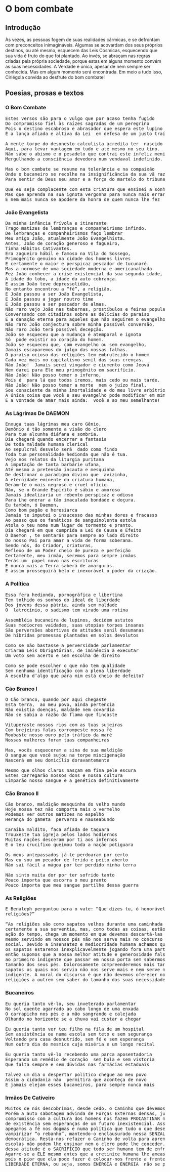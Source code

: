 # O bom combate

## Introdução

Às vezes, as pessoas fogem de suas realidades cármicas, e se defrontam com preconceitos inimagináveis. Algumas se acovardam dos seus próprios destinos, ou até mesmo, esquecem das Leis Cósmicas, esquecendo que sua vida é fruto do que foi plantado. Ao invés, se abraçam nas regras criadas pela própria sociedade, porque estas em alguns momento convém as suas necessidades. A Verdade é única, apesar de nem sempre ser conhecida. Mas em algum momento será encontrada. Em meio a tudo isso, Ciriégola convida ao desfrute do bom combate!

## Poesias, prosas e textos

### O Bom Combate

<pre>
Estes versos são para o vulgo que por acaso tenha fugido
Do compromisso fiel às raízes sagradas de um peregrino
Pois o destino escabroso e abrasador que espera este lupino
É a lança afiada e altiva da Lei  em defesa de um justo traído.

A mente torpe do desonesto calculista acredita ter  nascido
Aqui, para levar vantagem em tudo e até mesmo no seu tino.
Não sabe o abismo e o pesadelo que contrai este infeliz menino
Mergulhando a consciência devedora num vendaval indefinido.

Mas o bom combate se resume na tolerância e na compaixão
Onde o bucaneiro se recolhe na insignificância da sua vã razão
Para sentir de Deus seu amor e a força do martelo do tribunal.

Que eu seja complacente com esta criatura que ensinei a sonhar,
Mas que aprenda na sua ignota vergonha para nunca mais errar
E nem mais nunca se apodere da honra de quem nunca lhe fez  mal.
</pre>

### João Evangelista

<pre>
Da minha infância frívola e itinerante
Trago matizes de lembranças e companheirismo infindo.
De lembranças e companheirismos faço lembrar
Meu amigo João, atualmente João Evangelhista.
Antes, João de coração generoso e fagueiro,
Tinha Hábitos Cativantes.
Era zagueiro hábil e famoso na Vila do Sossego,
Primogênito genuíno na cidade dos homens livres
E certamente o maior e perspicaz pescador de tucunaré.
Mas a normose de uma sociedade moderna e americanalhada
Fez João conhecer a crise existencial da sua segunda idade,
A idade do lobo, a idade da auto cobrança.
E assim João teve depressolidão,
No entanto encontrou a “fé”, a religião.
E João passou a ser João Evangelista,
E João passou a jogar noutro time
E João passou a ser pescador de almas.
Não raro vejo João nas tabernas, prostíbulos e feiras populares,
Conversando com citadinos sobre as delícias do paraíso
E a danação eterna para aqueles que não seguirem o evangelho.
Não raro João conjectura sobre minha possível conversão,
Não raro João terá possível decepção.
João se esqueceu que a mudança é atemporal e ignota
Só  pode existir no coração do homem.
João se esqueceu que, com evangelho ou sem evangelho,
Jamais escaparemos do julgo das nossas falhas.
O paraíso ocioso das religiões tem embrutecido o homem
Cada vez mais no capitalismo senil das suas crenças.
Não João!  Jamais serei vingador e ciumento como Jeová
Nem darei para Ele meu primogênito em sacrifício.
Não João! Não posso temer o inferno,
Pois é  para lá que todos iremos, mais cedo ou mais tarde.
Não João! Não posso temer a morte  nem o juízo final,
Sou consciente da minha imortalidade e do meu livre arbítrio.
A única coisa que você e seu evangelho pode modificar em mim
É a vontade de amar mais ainda:  você e ao meu semelhante!
</pre>

### As Lágrimas De DAEMON

<pre>
Enxuga tuas lágrimas meu caro Gênio,
Demônio é tão somente a visão do clero
Para tua alcunha diáfana e sombria.
Dia chegará quando encerrar a fantasia
De toda maldade humana clerical
Ao sepulcral desvelo será  dado como findo
Toda tua personalidade hedionda que não é tua.
Vejo nos relatos da liturgia puritana
A imputação de tanta barbárie ufana,
Até mesmo a pretensão incauta e mesquinha
De destronar o paradigma divino que  avizinha,
A eternidade eminente da criatura humana,
Deram-te o mais negroso e cruel ofício.
Não, se o Grande Espírito é sábio e amoroso
Jamais idealizaria um rebento perspicaz e odioso
Para Lhe onerar a tão imaculada bondade e doçura.
Eu também, ó Daemon,
Como bom pagão e heresiarca
Jamais te imputei o insucesso das minhas dores e fracasso
Ao passo que os fanáticos de sanguinolenta estola
Atola o teu nome num lugar de tormento e pranto.
Dia chegará em que cumprida a Lei de Causa e Efeito
Ó Daemon , te sentarás para sempre ao lado direito
Do nosso Pai para amar a vida de forma soberana.
Sendo nós, do Criador, criaturas,
Reflexo de um Poder cheio de pureza e perfeição
Certamente, meu irmão, seremos para sempre irmãos
Terás um  papel novo nas escrituras
E nunca mais a Terra saberá de amarguras.
E assim prosseguirá belo e inexorável o poder da criação.
</pre>

### A Política

<pre>
Essa fera hedionda, pornográfica e libertina
Tem tolhido os sonhos do ideal de liberdade
Dos jovens dessa pátria, ainda sem maldade
O  latrocínio, o sadismo tem virado uma rotina

Assembléia bucaneira de lupinos, decidem astutos
Suas medíocres vaidades, suas utopias torpes insanas
São perversões abortivas de atitudes senil desumanas
De híbridas promessas plantadas em solos devolutos

Como se não bastasse a perversidade parlamentar
Criaram Leis Obrigatórias, de iminência a executar
Um voto sem acerto e sem escolha de direito

Como se pode escolher o que não tem qualidade
Sem nenhuma identificação com a plena liberdade
A escolha d’algo que para mim está cheio de defeito?
</pre>

### Cão Branco I

<pre>
Ó Cão branco, quando por aqui chegaste
Esta terra,  ao meu povo, ainda pertencia
Não existia doenças, maldade nem covardia
Não se sabia a razão da flama que fincaste

Vituperaste nossos rios com as tuas sujeiras
Com brejeiras falas corrompeste nossa fé
Roubaste nosso ouro pelo tráfico da maré
Nossas mulheres foram tuas companheiras

Mas, vocês esqueceram a sina de sua maldição
O sangue que você sujou na torpe miscigenação
Nascerá em seu domicílio doravantemente

Mesmo que olhos claros nasçam em fina pele escura
Estes carregarão nossos dons e nossa cultura
Limparão nosso sangue e a genética definitivamente
</pre>

### Cão Branco II

<pre>
Cão branco, maldição mesquinha do velho mundo
Hoje nossa tez não comporta mais o vermelho
Podemos ver outros matizes no espelho
Herança do gameta  perverso e nauseabundo

Caraíba maldito, faca afiada de taquara
Trouxeste tua igreja pelos lados hodiernos
Muitas nações desceram por ti aos infernos
E o teu crucifixo queimou toda a nação potiguara

Os meus antepassados já te perdoaram por certo
Mas eu sou um pecador de ferida e peito aberto
Não sai fácil a mágoa por ter perdido minha terra

Não sinto muita dor por ter sofrido tanto
Pouco importa que escorra o meu pranto
Pouco importa que meu sangue partilhe dessa guerra
</pre>

### As Religiões

<pre>
E Benaleph perguntou para o vate: “Que dizes tu, ó honorável bardo, das
religiões?”

“As religiões são como sapatos velhos durante uma caminhada longa, têm
certamente a sua serventia, mas, como todas as coisas, estão sujeitas a
ação do tempo, chega um momento em que devemos descartá-las porque ,
mesmo servindo em nossos pés não nos serve mais no concurso de um sistema
social. Devido a insensatez e mediocridade humana achamos que descartando
os sapatos estaremos inexplicavelmente jogando fora uma parte nossa,
então supomos que a nossa melhor atitude e generosidade falsa é doá-los
ao primeiro indigente que passar em nossa porta sem sabermos pelo menos o
tamanho dos seus pés. Dolorosamente compreenderemos mais tarde que os
sapatos os quais nos servia não nos serve mais e nem serve nos pés do
indigente. A moral do discurso é que não devemos oferecer nossas
religiões a outrem sem saber do tamanho das suas necessidades.”
</pre>

### Bucaneiros

<pre>
Eu queria tanto vê-lo, seu inveterado parlamentar
No sol quente agarrado ao cabo longo de uma enxada
O carrapicho nos pés e a mão sangrando e calejada
Olhando no horizonte se a chuva vai custar a chegar

Eu queria tanto ver teu filho na fila de um hospital
Sem assistência ou numa escola sem teto e sem segurança
Voltando pra casa desnutrido, sem fé e sem esperança
Num outro dia de mesmice cuja miséria e um longo recital

Eu queria tanto vê-lo recebendo uma parca aposentadoria
Esperando um remédio de coração  sem bula e sem vistoria
Que falta sempre e sem dúvidas nas farmácias estaduais

Talvez um dia o despertar politico chegue ao meu povo
Assim a cidadania não  permitira que aconteça de novo
E jamais elejam esses bucaneiros, para sempre nunca mais
</pre>

### Irmãos De Cativeiro

<pre>
Muitos de nós descobrimos, desde cedo, o Caminho que devemos trilhar.
Porém a auto sabotagem advinda de Forças Externas densas, junto aos
compromisso com a cultura dos homens nos fazem PROCASTINAR nossos ideais
de existência sem esperanças de um futuro inexistencial. Assim, nos
apegamos a fé nos dogmas e numa política que tudo o que deseja é
vampirizar “o rebanho”, mantendo-o enclausurado nessa SENZALA
democrática. Resta-nos refazer o Caminho de volta para aprender o que as
escolas não podem lhe ensinar nem o clero pode lhe conceder. O que resta
dessa atitude é o SACRIFÍCIO que todo ser humano tem de enfrentar.
Agarre-se a ELE mesmo antes que a cretinice humana lhe ameasse destruir,
pois o pior que ela pode fazer é colocar-nos frente a frente com a nossa
LIBERDADE ETERNA, ou seja, somos ENERGIA e ENERGIA  não se pode DESTRUIR.
</pre>


